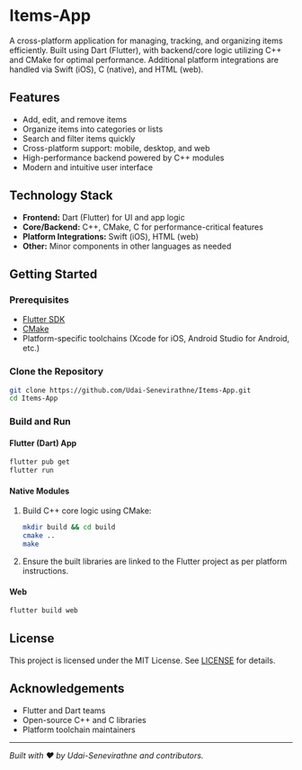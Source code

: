 # Items-App

A cross-platform application for managing, tracking, and organizing items efficiently. Built using Dart (Flutter), with backend/core logic utilizing C++ and CMake for optimal performance. Additional platform integrations are handled via Swift (iOS), C (native), and HTML (web).

## Features

- Add, edit, and remove items
- Organize items into categories or lists
- Search and filter items quickly
- Cross-platform support: mobile, desktop, and web
- High-performance backend powered by C++ modules
- Modern and intuitive user interface

## Technology Stack

- **Frontend:** Dart (Flutter) for UI and app logic
- **Core/Backend:** C++, CMake, C for performance-critical features
- **Platform Integrations:** Swift (iOS), HTML (web)
- **Other:** Minor components in other languages as needed

## Getting Started

### Prerequisites

- [Flutter SDK](https://flutter.dev/docs/get-started/install)
- [CMake](https://cmake.org/download/)
- Platform-specific toolchains (Xcode for iOS, Android Studio for Android, etc.)

### Clone the Repository

```bash
git clone https://github.com/Udai-Senevirathne/Items-App.git
cd Items-App
```

### Build and Run

#### Flutter (Dart) App

```bash
flutter pub get
flutter run
```

#### Native Modules

1. Build C++ core logic using CMake:
   ```bash
   mkdir build && cd build
   cmake ..
   make
   ```
2. Ensure the built libraries are linked to the Flutter project as per platform instructions.

#### Web

```bash
flutter build web
```


## License

This project is licensed under the MIT License. See [LICENSE](LICENSE) for details.

## Acknowledgements

- Flutter and Dart teams
- Open-source C++ and C libraries
- Platform toolchain maintainers

---

*Built with ❤️ by Udai-Senevirathne and contributors.*
